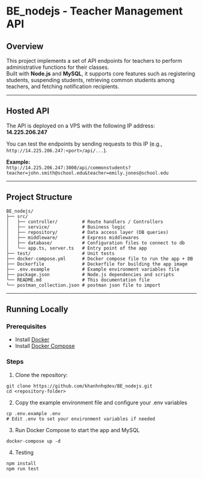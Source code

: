 # BE_nodejs - Teacher Management API

## Overview

This project implements a set of API endpoints for teachers to perform administrative functions for their classes.  
Built with **Node.js** and **MySQL**, it supports core features such as registering students, suspending students, retrieving common students among teachers, and fetching notification recipients.

---

## Hosted API

The API is deployed on a VPS with the following IP address:  
**14.225.206.247**

You can test the endpoints by sending requests to this IP (e.g., `http://14.225.206.247:<port>/api/...`).

**Example:**  
`http://14.225.206.247:3000/api/commonstudents?teacher=john.smith@school.edu&teacher=emily.jones@school.edu`

---

## Project Structure
```
BE_nodejs/
├── src/
│   ├── controller/         # Route handlers / Controllers
│   ├── service/            # Business logic
│   ├── repository/         # Data access layer (DB queries)
│   ├── middleware/         # Express middlewares
│   ├── database/           # Configuration files to connect to db
│   └── app.ts, server.ts   # Entry point of the app
├── test/                   # Unit tests
├── docker-compose.yml      # Docker compose file to run the app + DB
├── Dockerfile              # Dockerfile for building the app image
├── .env.example            # Example environment variables file
├── package.json            # Node.js dependencies and scripts
└── README.md               # This documentation file
└── postman_collection.json # postman json file to import

```
---

## Running Locally

### Prerequisites

- Install [Docker](https://docs.docker.com/get-docker/)
- Install [Docker Compose](https://docs.docker.com/compose/install/)

### Steps

1. Clone the repository:
```
git clone https://github.com/khanhnhqdev/BE_nodejs.git
cd <repository-folder>
```

2. Copy the example environment file and configure your .env variables
```
cp .env.example .env
# Edit .env to set your environment variables if needed
```

3. Run Docker Compose to start the app and MySQL
```
docker-compose up -d
```

4. Testing
```
npm install
npm run test
```


